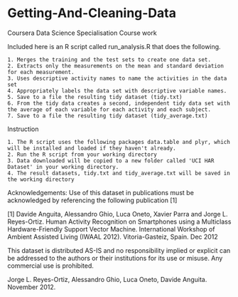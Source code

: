 Getting-And-Cleaning-Data
=========================

Coursera Data Science Specialisation Course work

Included here is an R script called run_analysis.R that does the following. 

    1. Merges the training and the test sets to create one data set.
    2. Extracts only the measurements on the mean and standard deviation for each measurement. 
    3. Uses descriptive activity names to name the activities in the data set
    4. Appropriately labels the data set with descriptive variable names. 
    5. Save to a file the resulting tidy dataset (tidy.txt)
    6. From the tidy data creates a second, independent tidy data set with the average of each variable for each activity and each subject.
    7. Save to a file the resulting tidy dataset (tidy_average.txt)
 
Instruction

    1. The R script uses the following packages data.table and plyr, which will be installed and loaded if they haven't already.
    2. Run the R script from your working directory
    3. Data downloaded will be copied to a new folder called 'UCI HAR Dataset' in your working directory.
    4. The result datasets, tidy.txt and tidy_average.txt will be saved in the working directory


Acknowledgements:
Use of this dataset in publications must be acknowledged by referencing the following publication [1] 

[1] Davide Anguita, Alessandro Ghio, Luca Oneto, Xavier Parra and Jorge L. Reyes-Ortiz. Human Activity Recognition on Smartphones using a Multiclass Hardware-Friendly Support Vector Machine. International Workshop of Ambient Assisted Living (IWAAL 2012). Vitoria-Gasteiz, Spain. Dec 2012

This dataset is distributed AS-IS and no responsibility implied or explicit can be addressed to the authors or their institutions for its use or misuse. Any commercial use is prohibited.

Jorge L. Reyes-Ortiz, Alessandro Ghio, Luca Oneto, Davide Anguita. November 2012.


